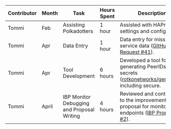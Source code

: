 | Contributor | Month | Task | Hours Spent | Description |
|-------------|-------|------|-------------|-------------|
| Tommi | Feb | Assisting Polkadotters | 1 hour | Assisted with HAProxy settings and configuration. |
| Tommi | Apr | Data Entry | 1 hour | Data entry for missing service data ([GitHub Pull Request #41](https://github.com/ibp-network/config/pull/41)). 
| Tommi | Apr | Tool Development | 6 hours | Developed a tool for generating PeerIDs from secrets ([rotkonetworks/genpeerid](https://github.com/rotkonetworks/genpeerid)) including secure. |
| Tommi | April | IBP Monitor Debugging and Proposal Writing | 4 hours | Reviewed and contributed to the improvement proposal for monitoring endpoints ([IBP Proposals #2](https://github.com/rotkonetworks/ibp-proposals/blob/master/proposals/2_monitoring_endpoints.md)). |
